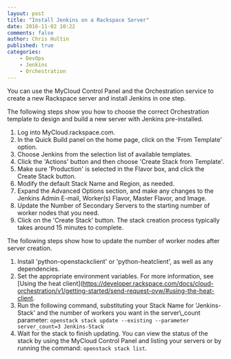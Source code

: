 ```yaml
---
layout: post
title: "Install Jenkins on a Rackspace Server"
date: 2016-11-02 10:22
comments: false
author: Chris Hultin
published: true
categories:
    - DevOps
    - Jenkins
    - Orchestration
---
```


You can use the MyCloud Control Panel and the Orchestration service to create a new Rackspace server and install Jenkins in one step.

<!-- more -->

The following steps show you how to choose the correct Orchestration template to design and build a new server with Jenkins pre-installed.

1. Log into MyCloud.rackspace.com.
2. In the Quick Build panel on the home page, click on the 'From Template' option.
3. Choose Jenkins from the selection list of available templates.
4. Click the 'Actions' button and then choose 'Create Stack from Template'.
5. Make sure 'Production' is selected in the Flavor box, and click the Create Stack button.
6. Modify the default Stack Name and Region, as needed.
7. Expand the Advanced Options section, and make any changes to the Jenkins Admin E-mail, Worker(s) Flavor, Master Flavor, and Image.
8. Update the Number of Secondary Servers to the starting number of worker nodes that you need.
9. Click on the 'Create Stack' button. The stack creation process typically takes around 15 minutes to complete.

The following steps show how to update the number of worker nodes after server creation.

1. Install 'python-openstackclient' or 'python-heatclient', as well as any dependencies.
2. Set the appropriate environment variables. For more information, see [Using the heat client](https://developer.rackspace.com/docs/cloud-orchestration/v1/getting-started/send-request-ovw/#using-the-heat-client.
3. Run the following command, substituting your Stack Name for 'Jenkins-Stack' and the number of workers you want in the server\\_count parameter: `openstack stack update --existing --parameter server_count=3 Jenkins-Stack`
4. Wait for the stack to finish updating. You can view the status of the stack by using the MyCloud Control Panel and listing your servers or by running the command: `openstack stack list`.
